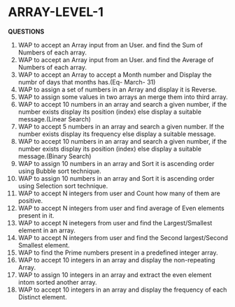 # ARRAY-LEVEL-1

__QUESTIONS__

1.	WAP to accept an Array input from an User. and find the Sum of Numbers of each array.
2.	WAP to accept an Array input from an User. and find the Average of Numbers of each array.
3.	WAP to accept an Array to accept a Month number and Display the numbr of days that months has.(Eq- March- 31)
4.	WAP  to assign a set of numbers in an Array and display it is Reverse.
5.	WAP to assign some values in two arrays an merge them into third array.
6.	WAP to accept 10 numbers in an array and search a given number,  if the number exists display its position (index) else display a suitable message.(Linear Search)
7.	WAP to accept 5 numbers in an array and search a given number. If the number exists display its frequency else display a suitable message.
8.	WAP to accept 10 numbers in an array and search a given number,  if the number exists display its position (index) else display a suitable message.(Binary Search)
9.	WAP to assign 10 numbers in an array and Sort it is ascending  order using Bubble sort technique.
10.	WAP to assign 10 numbers in an array and Sort it is ascending  order using Selection  sort technique.
11.	WAP to accept N integers from user and Count how many of them are positive.
12.	WAP to accept N integers from user and find average of Even elements present in it.
13.	WAP to accept N inetegers from user and find the Largest/Smallest element in an array.
14.	WAP to accept N integers from user and find the Second largest/Second Smallest element.
15.	WAP to find the Prime numbers present in a predefined integer array.
16.	WAP to accept 10 integers in an array and display the non-repeating Array.
17.	WAP to assign 10 integers in an array and extract the even element intom sorted  another array.
18.	WAP to accept 10 integers in an array and display the frequency of each Distinct element.

